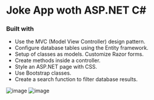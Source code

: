 # Joke App woth ASP.NET C#

### Built with

- Use the MVC (Model View Controller) design pattern.
- Configure database tables using the Entity framework.
- Setup of classes as models. Customize Razor forms.
- Create methods inside a controller.
- Style an ASP.NET page with CSS.
- Use Bootstrap classes.
- Create a search function to filter database results.

![image](https://github.com/user-attachments/assets/7c46d8c6-b18a-47d7-9db4-3214383fc5ee)
![image](https://github.com/user-attachments/assets/83a4c6c2-5043-4683-910f-2395bea7fd26)
